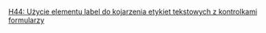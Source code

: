 [H44: Użycie elementu label do kojarzenia etykiet tekstowych z kontrolkami formularzy](https://www.w3.org/WAI/WCAG21/Techniques/html/H44)